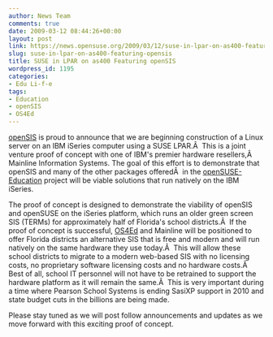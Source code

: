 ```yaml
---
author: News Team
comments: true
date: 2009-03-12 08:44:26+00:00
layout: post
link: https://news.opensuse.org/2009/03/12/suse-in-lpar-on-as400-featuring-opensis/
slug: suse-in-lpar-on-as400-featuring-opensis
title: SUSE in LPAR on as400 Featuring openSIS
wordpress_id: 1195
categories:
- Edu Li-f-e
tags:
- Education
- openSIS
- OS4Ed
---
```


[openSIS](http://opensis.com/) is proud to announce that we are beginning construction of a Linux server on an IBM iSeries computer using a SUSE LPAR.Â  This is a joint venture proof of concept with one of IBM's premier hardware resellers,Â  Mainline Information Systems. The goal of this effort is to demonstrate that openSIS and many of the other packages offeredÂ  in the [openSUSE-Education](http://education.opensuse.org) project will be viable solutions that run natively on the IBM iSeries.

The proof of concept is designed to demonstrate the viability of openSIS and openSUSE on the iSeries platform, which runs an older green screen SIS (TERMs) for approximately half of Florida's school districts.Â  If the proof of concept is successful, [OS4Ed](http://www.os4ed.com) and Mainline will be positioned to offer Florida districts an alternative SIS that is free and modern and will run natively on the same hardware they use today.Â  This will allow these school districts to migrate to a modern web-based SIS with no licensing costs, no proprietary software licensing costs and no hardware costs.Â  Best of all, school IT personnel will not have to be retrained to support the hardware platform as it will remain the same.Â  This is very important during a time where Pearson School Systems is ending SasiXP support in 2010 and state budget cuts in the billions are being made.

Please stay tuned as we will post follow announcements and updates as we move forward with this exciting proof of concept.
